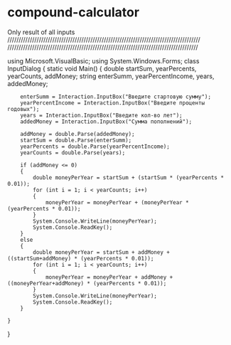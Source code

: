 # compound-calculator
Only result of all inputs
//////////////////////////////////////////////////////////////////////////////////////
/////////////////////////////////////////////////////////////////////////////////////






using Microsoft.VisualBasic;
using System.Windows.Forms;
class InputDialog {
    static void Main() {
        double startSum, yearPercents, yearCounts, addMoney;
        string enterSumm, yearPercentIncome, years, addedMoney;

        enterSumm = Interaction.InputBox("Введите стартовую сумму");
        yearPercentIncome = Interaction.InputBox("Введите проценты годовых");
        years = Interaction.InputBox("Введите кол-во лет");
        addedMoney = Interaction.InputBox("Сумма пополнений");

        addMoney = double.Parse(addedMoney);
        startSum = double.Parse(enterSumm);
        yearPercents = double.Parse(yearPercentIncome);
        yearCounts = double.Parse(years);
        
        if (addMoney <= 0)
        {
            double moneyPerYear = startSum + (startSum * (yearPercents * 0.01));
            for (int i = 1; i < yearCounts; i++)
            {
                moneyPerYear = moneyPerYear + (moneyPerYear * (yearPercents * 0.01));
            }
            System.Console.WriteLine(moneyPerYear);
            System.Console.ReadKey();
        }
        else
        {
            double moneyPerYear = startSum + addMoney + ((startSum+addMoney) * (yearPercents * 0.01));
            for (int i = 1; i < yearCounts; i++)
            {
                moneyPerYear = moneyPerYear + addMoney + ((moneyPerYear+addMoney) * (yearPercents * 0.01));
            }
            System.Console.WriteLine(moneyPerYear);
            System.Console.ReadKey();
        }
        
    }
}
